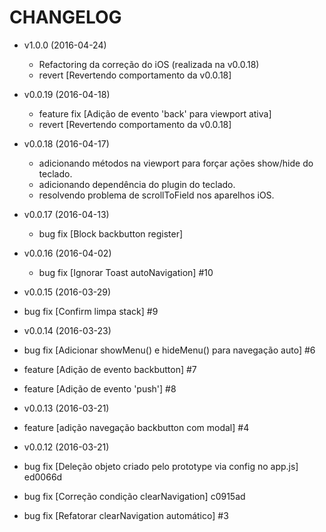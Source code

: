 CHANGELOG
===================


* v1.0.0 (2016-04-24)
  * Refactoring da correção do iOS (realizada na v0.0.18) 
  * revert [Revertendo comportamento da v0.0.18]

* v0.0.19 (2016-04-18)
  * feature fix [Adição de evento 'back' para viewport ativa]
  * revert [Revertendo comportamento da v0.0.18]

* v0.0.18 (2016-04-17)
  * adicionando métodos na viewport para forçar ações show/hide do teclado.
  * adicionando dependência do plugin do teclado.
  * resolvendo problema de scrollToField nos aparelhos iOS.

* v0.0.17 (2016-04-13)
  * bug fix [Block backbutton register]

* v0.0.16 (2016-04-02)
  * bug fix [Ignorar Toast autoNavigation] #10

* v0.0.15 (2016-03-29)
 * bug fix [Confirm limpa stack] #9

* v0.0.14 (2016-03-23)

 * bug fix [Adicionar showMenu() e hideMenu() para navegação auto] #6
 * feature [Adição de evento backbutton] #7
 * feature [Adição de evento 'push'] #8

* v0.0.13 (2016-03-21)

 * feature [adição navegação backbutton com modal] #4

* v0.0.12 (2016-03-21)

 * bug fix [Deleção objeto criado pelo prototype via config no app.js] ed0066d
 * bug fix [Correção condição clearNavigation] c0915ad
 * bug fix [Refatorar clearNavigation automático] #3